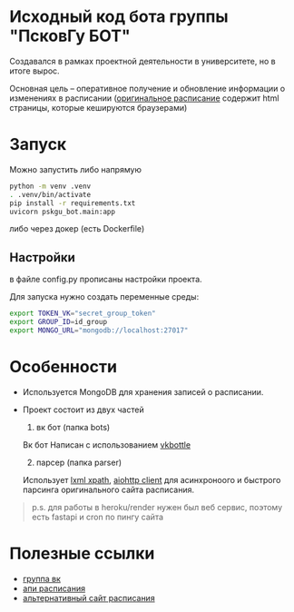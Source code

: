# Исходный код бота группы "ПсковГу БОТ"
Создавался в рамках проектной деятельности в университете, но в итоге вырос.

Основная цель – оперативное получение и обновление информации о изменениях в расписании ([оригинальное расписание](https://rasp.pskgu.ru/) содержит html страницы, которые кешируются браузерами)

# Запуск

Можно запустить либо напрямую
```bash
python -m venv .venv
. .venv/bin/activate
pip install -r requirements.txt
uvicorn pskgu_bot.main:app
```
либо через докер (есть Dockerfile)

## Настройки
в файле config.py прописаны настройки проекта.

Для запуска нужно создать переменные среды:
```bash
export TOKEN_VK="secret_group_token"
export GROUP_ID=id_group
export MONGO_URL="mongodb://localhost:27017"
```

# Особенности
- Используется MongoDB для хранения записей о расписании.

- Проект состоит из двух частей
  1. вк бот (папка bots)

    Вк бот Написан с использованием [vkbottle](https://github.com/vkbottle/vkbottle)

  2. парсер (папка parser)

    Использует [lxml xpath](https://lxml.de/xpathxslt.html#xpath), [aiohttp client](https://docs.aiohttp.org/en/stable/client.html) для асинхроноого и быстрого парсинга оригинального сайта расписания. 

> p.s. для работы в heroku/render нужен был веб сервис, поэтому есть fastapi и cron по пингу сайта

# Полезные ссылки

- [группа вк](https://vk.com/pskgu_bot)
- [апи расписания](https://github.com/mrgick/pskgu_api)
- [альтернативный сайт расписания](https://github.com/mrgick/rasp_pskgu)
